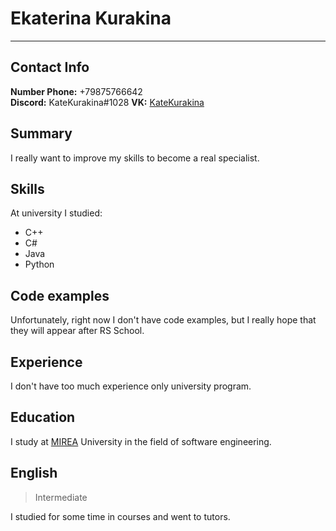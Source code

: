 # Ekaterina Kurakina
***
## Contact Info
**Number Phone:** +79875766642  
**Discord:** KateKurakina#1028
**VK:** [KateKurakina](https://vk.com/idkatekurakina)

## Summary
I really want to improve my skills to become a real specialist.

## Skills
At university I studied:
* C++
* C#
* Java
* Python

## Code examples
Unfortunately, right now I don't have code examples, but I really hope that they will appear after RS School.

## Experience
I don't have too much experience only university program.

## Education
I study at [MIREA](https://www.mirea.ru/) University in the field of software engineering.

## English
> Intermediate  

I studied for some time in courses and went to tutors.
